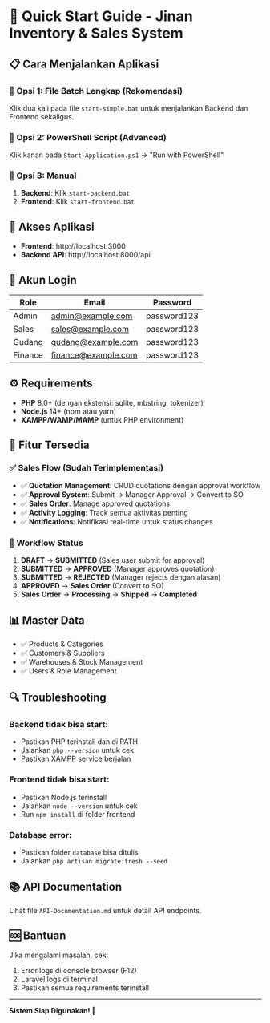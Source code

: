 # 🚀 Quick Start Guide - Jinan Inventory & Sales System

## 📋 Cara Menjalankan Aplikasi

### 🎯 Opsi 1: File Batch Lengkap (Rekomendasi)
Klik dua kali pada file `start-simple.bat` untuk menjalankan Backend dan Frontend sekaligus.

### 🎯 Opsi 2: PowerShell Script (Advanced)
Klik kanan pada `Start-Application.ps1` → "Run with PowerShell"

### 🎯 Opsi 3: Manual
1. **Backend**: Klik `start-backend.bat`
2. **Frontend**: Klik `start-frontend.bat`

## 🔗 Akses Aplikasi

- **Frontend**: http://localhost:3000
- **Backend API**: http://localhost:8000/api

## 👤 Akun Login

| Role | Email | Password |
|------|-------|---------|
| Admin | admin@example.com | password123 |
| Sales | sales@example.com | password123 |
| Gudang | gudang@example.com | password123 |
| Finance | finance@example.com | password123 |

## ⚙️ Requirements

- **PHP** 8.0+ (dengan ekstensi: sqlite, mbstring, tokenizer)
- **Node.js** 14+ (npm atau yarn)
- **XAMPP/WAMP/MAMP** (untuk PHP environment)

## 📝 Fitur Tersedia

### ✅ Sales Flow (Sudah Terimplementasi)
- ✅ **Quotation Management**: CRUD quotations dengan approval workflow
- ✅ **Approval System**: Submit → Manager Approval → Convert to SO
- ✅ **Sales Order**: Manage approved quotations
- ✅ **Activity Logging**: Track semua aktivitas penting
- ✅ **Notifications**: Notifikasi real-time untuk status changes

### 🔄 Workflow Status
1. **DRAFT** → **SUBMITTED** (Sales user submit for approval)
2. **SUBMITTED** → **APPROVED** (Manager approves quotation)  
3. **SUBMITTED** → **REJECTED** (Manager rejects dengan alasan)
4. **APPROVED** → **Sales Order** (Convert to SO)
5. **Sales Order** → **Processing** → **Shipped** → **Completed**

## 📊 Master Data
- ✅ Products & Categories
- ✅ Customers & Suppliers  
- ✅ Warehouses & Stock Management
- ✅ Users & Role Management

## 🔍 Troubleshooting

### Backend tidak bisa start:
- Pastikan PHP terinstall dan di PATH
- Jalankan `php --version` untuk cek
- Pastikan XAMPP service berjalan

### Frontend tidak bisa start:
- Pastikan Node.js terinstall
- Jalankan `node --version` untuk cek
- Run `npm install` di folder frontend

### Database error:
- Pastikan folder `database` bisa ditulis
- Jalankan `php artisan migrate:fresh --seed`

## 📚 API Documentation
Lihat file `API-Documentation.md` untuk detail API endpoints.

## 🆘 Bantuan
Jika mengalami masalah, cek:
1. Error logs di console browser (F12)
2. Laravel logs di terminal
3. Pastikan semua requirements terinstall

---
**Sistem Siap Digunakan! 🎉**

